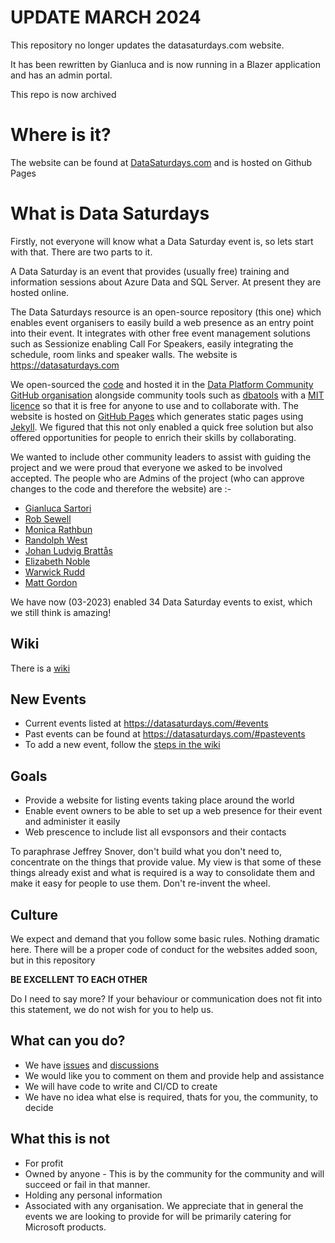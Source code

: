 # UPDATE MARCH 2024

This repository no longer updates the datasaturdays.com website. 

It has been rewritten by Gianluca and is now running in a Blazer application and has an admin portal.

This repo is now archived

# Where is it?

The website can be found at [DataSaturdays.com](https://datasaturdays.com) and is hosted on Github Pages

# What is Data Saturdays
Firstly, not everyone will know what a Data Saturday event is, so lets start with that. There are two parts to it.

A Data Saturday is an event that provides (usually free) training and information sessions about Azure Data and SQL Server. At present they are hosted online.

The Data Saturdays resource is an open-source repository (this one) which enables event organisers to easily build a web presence as an entry point into their event. It integrates with other free event management solutions such as Sessionize enabling Call For Speakers, easily integrating the schedule, room links and speaker walls. The website is https://datasaturdays.com

We open-sourced the [code](https://github.com/dataplat/datasaturdays) and hosted it in the [Data Platform Community GitHub organisation](https://github.com/dataplat/) alongside community tools such as [dbatools](https://dbatools.io) with a [MIT licence](https://github.com/dataplat/DataSaturdays/blob/main/LICENSE) so that it is free for anyone to use and to collaborate with. The website is hosted on [GitHub Pages](https://pages.github.com/) which generates static pages using [Jekyll](https://docs.github.com/en/github/working-with-github-pages/setting-up-a-github-pages-site-with-jekyll). We figured that this not only enabled a quick free solution but also offered opportunities for people to enrich their skills by collaborating. 

We wanted to include other community leaders to assist with guiding the project and we were proud that everyone we asked to be involved accepted. The people who are Admins of the project (who can approve changes to the code and therefore the website) are :-

- [Gianluca Sartori](https://twitter.com/spaghettidba)
- [Rob Sewell](https://twitter.com/sqldbawithbeard)
- [Monica Rathbun](https://twitter.com/sqlespresso)
- [Randolph West](https://twitter.com/_randolph_west)
- [Johan Ludvig Brattås](https://twitter.com/intoleranse)
- [Elizabeth Noble](https://twitter.com/sqlzelda)
- [Warwick Rudd](https://twitter.com/Warwick_Rudd)
- [Matt Gordon](https://twitter.com/sqlatspeed)

We have now (03-2023) enabled 34 Data Saturday events to exist, which we still think is amazing!



## Wiki

There is a [wiki](https://github.com/dataplat/DataSaturdays/wiki) 

## New Events

* Current events listed at https://datasaturdays.com/#events
* Past events can be found at https://datasaturdays.com/#pastevents
* To add a new event, follow the [steps in the wiki](https://github.com/dataplat/DataSaturdays/wiki/How-to-add-a-New-Event)

## Goals

* Provide a website for listing events taking place around the world
* Enable event owners to be able to set up a web presence for their event and administer it easily
* Web prescence to include list all evsponsors and their contacts

To paraphrase Jeffrey Snover, don't build what you don't need to, concentrate on the things that provide value. My view is that some of these things already exist and what is required is a way to consolidate them and make it easy for people to use them. Don't re-invent the wheel.

## Culture

We expect and demand that you follow some basic rules. Nothing dramatic here. There will be a proper code of conduct for the websites added soon, but in this repository

**BE EXCELLENT TO EACH OTHER**

Do I need to say more? 
If your behaviour or communication does not fit into this statement, we do not wish for you to help us.

## What can you do?

* We have [issues](https://github.com/dataplat/DataSaturdays/issues) and [discussions](https://github.com/dataplat/DataSaturdays/discussions)
* We would like you to comment on them and provide help and assistance  
* We will have code to write and CI/CD to create  
* We have no idea what else is required, thats for you, the community, to decide  

## What this is not

* For profit  
* Owned by anyone - This is by the community for the community and will succeed or fail in that manner.  
* Holding any personal information  
* Associated with any organisation. We appreciate that in general the events we are looking to provide for will be primarily catering for Microsoft products. 
